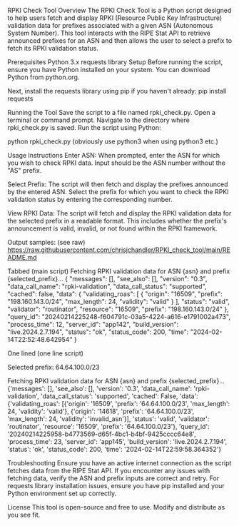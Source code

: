 RPKI Check Tool
Overview
The RPKI Check Tool is a Python script designed to help users fetch and display RPKI (Resource Public Key Infrastructure) validation data for prefixes associated with a given ASN (Autonomous System Number). This tool interacts with the RIPE Stat API to retrieve announced prefixes for an ASN and then allows the user to select a prefix to fetch its RPKI validation status.

Prerequisites
Python 3.x
requests library
Setup
Before running the script, ensure you have Python installed on your system. You can download Python from python.org.

Next, install the requests library using pip if you haven't already:
pip install requests

Running the Tool
Save the script to a file named rpki_check.py.
Open a terminal or command prompt.
Navigate to the directory where rpki_check.py is saved.
Run the script using Python:

python rpki_check.py (obviously use python3 when using python3 etc.) 

Usage Instructions
Enter ASN: When prompted, enter the ASN for which you wish to check RPKI data. Input should be the ASN number without the "AS" prefix.

Select Prefix: The script will then fetch and display the prefixes announced by the entered ASN. Select the prefix for which you want to check the RPKI validation status by entering the corresponding number.

View RPKI Data: The script will fetch and display the RPKI validation data for the selected prefix in a readable format. This includes whether the prefix's announcement is valid, invalid, or not found within the RPKI framework.

Output samples: (see raw) https://raw.githubusercontent.com/chrisjchandler/RPKI_check_tool/main/README.md
        
Tabbed (main script) 
Fetching RPKI validation data for ASN {asn} and prefix {selected_prefix}...
{
    "messages": [],
    "see_also": [],
    "version": "0.3",
    "data_call_name": "rpki-validation",
    "data_call_status": "supported",
    "cached": false,
    "data": {
        "validating_roas": [
            {
                "origin": "16509",
                "prefix": "198.160.143.0/24",
                "max_length": 24,
                "validity": "valid"
            }
        ],
        "status": "valid",
        "validator": "routinator",
        "resource": "16509",
        "prefix": "198.160.143.0/24"
    },
    "query_id": "20240214225248-f604791c-03a5-4224-a616-e1791002a473",
    "process_time": 12,
    "server_id": "app142",
    "build_version": "live.2024.2.7.194",
    "status": "ok",
    "status_code": 200,
    "time": "2024-02-14T22:52:48.642954"
}

One lined (one line script)

Selected prefix: 64.64.100.0/23

Fetching RPKI validation data for ASN {asn} and prefix {selected_prefix}...
{'messages': [], 'see_also': [], 'version': '0.3', 'data_call_name': 'rpki-validation', 'data_call_status': 'supported', 'cached': False, 'data': {'validating_roas': [{'origin': '16509', 'prefix': '64.64.100.0/23', 'max_length': 24, 'validity': 'valid'}, {'origin': '14618', 'prefix': '64.64.100.0/23', 'max_length': 24, 'validity': 'invalid_asn'}], 'status': 'valid', 'validator': 'routinator', 'resource': '16509', 'prefix': '64.64.100.0/23'}, 'query_id': '20240214225958-b4773569-d65f-4bc1-b4bf-9425cccc64e8', 'process_time': 23, 'server_id': 'app145', 'build_version': 'live.2024.2.7.194', 'status': 'ok', 'status_code': 200, 'time': '2024-02-14T22:59:58.364352'}


Troubleshooting
Ensure you have an active internet connection as the script fetches data from the RIPE Stat API.
If you encounter any issues with fetching data, verify the ASN and prefix inputs are correct and retry.
For requests library installation issues, ensure you have pip installed and your Python environment set up correctly.

License
This tool is open-source and free to use. Modify and distribute as you see fit.


